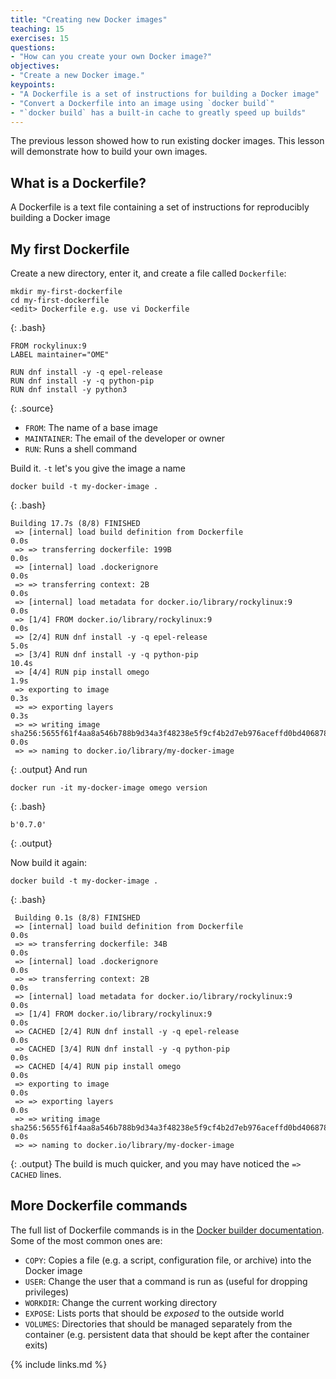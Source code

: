 ```yaml
---
title: "Creating new Docker images"
teaching: 15
exercises: 15
questions:
- "How can you create your own Docker image?"
objectives:
- "Create a new Docker image."
keypoints:
- "A Dockerfile is a set of instructions for building a Docker image"
- "Convert a Dockerfile into an image using `docker build`"
- "`docker build` has a built-in cache to greatly speed up builds"
---
```


The previous lesson showed how to run existing docker images.
This lesson will demonstrate how to build your own images.

## What is a Dockerfile?

A Dockerfile is a text file containing a set of instructions for reproducibly building a Docker image


## My first Dockerfile
Create a new directory, enter it, and create a file called `Dockerfile`:
~~~
mkdir my-first-dockerfile
cd my-first-dockerfile
<edit> Dockerfile e.g. use vi Dockerfile
~~~
{: .bash}
~~~
FROM rockylinux:9
LABEL maintainer="OME"

RUN dnf install -y -q epel-release
RUN dnf install -y -q python-pip
RUN dnf install -y python3
~~~
{: .source}
- `FROM`: The name of a base image
- `MAINTAINER`: The email of the developer or owner
- `RUN`: Runs a shell command

Build it. `-t` let's you give the image a name
~~~
docker build -t my-docker-image .
~~~
{: .bash}
~~~
Building 17.7s (8/8) FINISHED                                                                                                                                                                              
 => [internal] load build definition from Dockerfile                                                                                                                                                           0.0s
 => => transferring dockerfile: 199B                                                                                                                                                                           0.0s
 => [internal] load .dockerignore                                                                                                                                                                              0.0s
 => => transferring context: 2B                                                                                                                                                                                0.0s
 => [internal] load metadata for docker.io/library/rockylinux:9                                                                                                                                                0.0s
 => [1/4] FROM docker.io/library/rockylinux:9                                                                                                                                                                  0.0s
 => [2/4] RUN dnf install -y -q epel-release                                                                                                                                                                   5.0s
 => [3/4] RUN dnf install -y -q python-pip                                                                                                                                                                    10.4s
 => [4/4] RUN pip install omego                                                                                                                                                                                1.9s 
 => exporting to image                                                                                                                                                                                         0.3s 
 => => exporting layers                                                                                                                                                                                        0.3s 
 => => writing image sha256:5655f61f4aa8a546b788b9d34a3f48238e5f9cf4b2d7eb976aceffd0bd406878                                                                                                                   0.0s 
 => => naming to docker.io/library/my-docker-image   
~~~
{: .output}
And run
~~~
docker run -it my-docker-image omego version
~~~
{: .bash}
~~~
b'0.7.0'
~~~
{: .output}

Now build it again:
~~~
docker build -t my-docker-image .
~~~
{: .bash}
~~~
 Building 0.1s (8/8) FINISHED                                                                                                                                                                                    
 => [internal] load build definition from Dockerfile                                                                                                                                                           0.0s
 => => transferring dockerfile: 34B                                                                                                                                                                            0.0s
 => [internal] load .dockerignore                                                                                                                                                                              0.0s
 => => transferring context: 2B                                                                                                                                                                                0.0s
 => [internal] load metadata for docker.io/library/rockylinux:9                                                                                                                                                0.0s
 => [1/4] FROM docker.io/library/rockylinux:9                                                                                                                                                                  0.0s
 => CACHED [2/4] RUN dnf install -y -q epel-release                                                                                                                                                            0.0s
 => CACHED [3/4] RUN dnf install -y -q python-pip                                                                                                                                                              0.0s
 => CACHED [4/4] RUN pip install omego                                                                                                                                                                         0.0s
 => exporting to image                                                                                                                                                                                         0.0s
 => => exporting layers                                                                                                                                                                                        0.0s
 => => writing image sha256:5655f61f4aa8a546b788b9d34a3f48238e5f9cf4b2d7eb976aceffd0bd406878                                                                                                                   0.0s
 => => naming to docker.io/library/my-docker-image  
~~~
{: .output}
The build is much quicker, and you may have noticed the `=> CACHED` lines.


## More Dockerfile commands

The full list of Dockerfile commands is in the [Docker builder documentation](https://docs.docker.com/engine/reference/builder/).
Some of the most common ones are:
- `COPY`: Copies a file (e.g. a script, configuration file, or archive) into the Docker image
- `USER`: Change the user that a command is run as (useful for dropping privileges)
- `WORKDIR`: Change the current working directory
- `EXPOSE`: Lists ports that should be *exposed* to the outside world
- `VOLUMES`: Directories that should be managed separately from the container (e.g. persistent data that should be kept after the container exits)


{% include links.md %}
